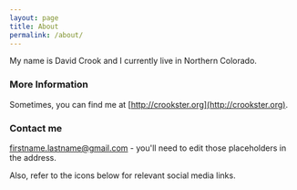 ```yaml
---
layout: page
title: About
permalink: /about/
---
```


My name is David Crook and I currently live in Northern Colorado.

### More Information

Sometimes, you can find me at [http://crookster.org](http://crookster.org).

### Contact me

[firstname.lastname@gmail.com](mailto:firstname.lastname@gmail.com) - you'll need to edit those placeholders in the address.

Also, refer to the icons below for relevant social media links.
